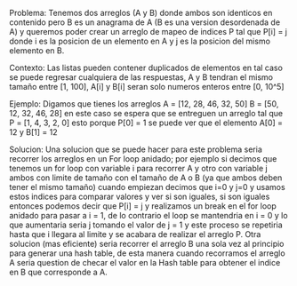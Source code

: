 Problema: Tenemos dos arreglos (A y B) donde ambos son identicos en contenido pero B es un anagrama de A (B es una version desordenada de A) y queremos poder crear un arreglo de mapeo de indices P tal que P[i] = j donde i es la posicion de un elemento en A y j es la posicion del mismo elemento en B.

Contexto: Las listas pueden contener duplicados de elementos en tal caso se puede regresar cualquiera de las respuestas, A y B tendran el mismo tamaño entre [1, 100], A[i] y B[i] seran solo numeros enteros entre [0, 10^5]

Ejemplo: Digamos que tienes los arreglos A = [12, 28, 46, 32, 50]  B = [50, 12, 32, 46, 28]  en este caso se espera que se entreguen un arreglo tal que P = [1, 4, 3, 2, 0]  esto porque P[0] = 1 se puede ver que el elemento A[0] = 12 y B[1] = 12

Solucion: Una solucion que se puede hacer para este problema seria recorrer los arreglos en un For loop anidado; por ejemplo si decimos que tenemos un for loop con variable i para recorrer A y otro con variable j ambos con limite de tamaño con el tamaño de A o B (ya que ambos deben tener el mismo tamaño) cuando empiezan decimos que i=0 y j=0 y usamos estos indices para comparar valores y ver si son iguales, si son iguales entonces podemos decir que P[i] = j y realizamos un break en el for loop anidado para pasar a i = 1, de lo contrario el loop se mantendria en i = 0 y lo que aumentaria seria j tomando el valor de j = 1 y este proceso se repetiria hasta que i llegara al limite y se acabara de realizar el arreglo P. Otra solucion (mas eficiente) seria recorrer el arreglo B una sola vez al principio para generar una hash table, de esta manera cuando recorramos el arreglo A seria question de checar el valor en la Hash table para obtener el indice en B que corresponde a A.
